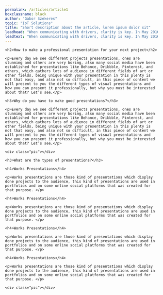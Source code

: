```yaml
---
permalink: /articles/article1
boxclassname: black
author: "Gabor Szekeres"
topic: "IoT Solutions"
title: "Short description about the article, lorem ipsum dolor sit"
leadhead: "When communicating with drivers, clarity is key. In May 2016, several teams launched a united effort to design and engineer a new"
leadtext: "When communicating with drivers, clarity is key. In May 2016, several teams launched a united effort to design and engineer a new, comprehensive, extensible system: the trip alert framework, created to make sure our messages and alerts would be simple, reliable, and safe, every single time."
---
```


<div class="arttext">

    <h2>How to make a professional presentation for your next project</h2>

    <p>Every day we see different projects presentations, ones are stunning and others are very boring, also many social media have been established for presentations like Behance, Dribbble, Pinterest, and others, which gathers lots of audience in different fields of art or other fields, being unique with your presentation in this plenty is not that easy, and also not so difficult, in this piece of content we will present to you the different types of visual presentations and how you can present it professionally, but why you must be interested about that? Let’s see.</p>

    <h3>Why do you have to make good presentations?</h3>

    <p>Every day we see different projects presentations, ones are stunning and others are very boring, also many social media have been established for presentations like Behance, Dribbble, Pinterest, and others, which gathers lots of audience in different fields of art or other fields, being unique with your presentation in this plenty is not that easy, and also not so difficult, in this piece of content we will present to you the different types of visual presentations and how you can present it professionally, but why you must be interested about that? Let’s see.</p>

    <div class="pic"></div>

    <h3>What are the types of presentations?</h3>

    <h4>Works Presentations</h4>

    <p>Works presentations are those kind of presentations which display done projects to the audience, this kind of presentations are used in portfolios and on some online social platforms that was created for that purpose. </p>

    <h4>Works Presentations</h4>

    <p>Works presentations are those kind of presentations which display done projects to the audience, this kind of presentations are used in portfolios and on some online social platforms that was created for that purpose. </p>

    <h4>Works Presentations</h4>

    <p>Works presentations are those kind of presentations which display done projects to the audience, this kind of presentations are used in portfolios and on some online social platforms that was created for that purpose. </p>

    <h4>Works Presentations</h4>

    <p>Works presentations are those kind of presentations which display done projects to the audience, this kind of presentations are used in portfolios and on some online social platforms that was created for that purpose. </p>

    <div class="pic"></div>

</div>